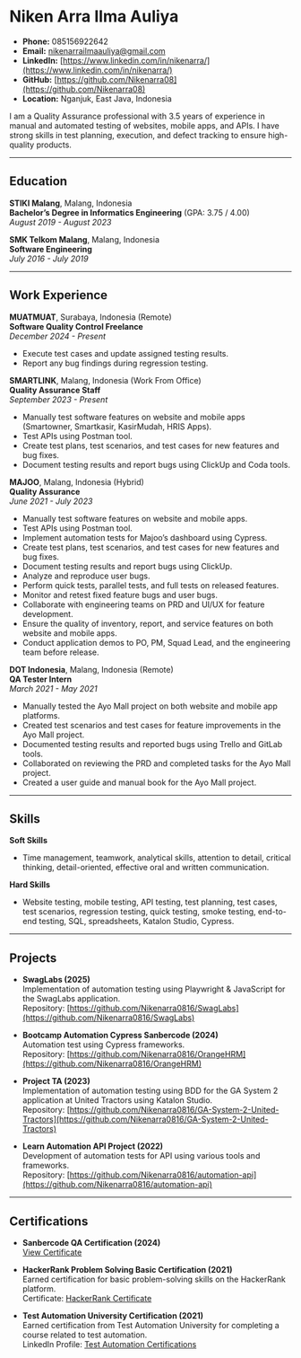 # Niken Arra Ilma Auliya

- **Phone:** 085156922642  
- **Email:** [nikenarrailmaauliya@gmail.com](mailto:nikenarrailmaauliya@gmail.com)  
- **LinkedIn:** [https://www.linkedin.com/in/nikenarra/](https://www.linkedin.com/in/nikenarra/)  
- **GitHub:** [https://github.com/Nikenarra08](https://github.com/Nikenarra08)  
- **Location:** Nganjuk, East Java, Indonesia  

I am a Quality Assurance professional with 3.5 years of experience in manual and automated testing of websites, mobile apps, and APIs. I have strong skills in test planning, execution, and defect tracking to ensure high-quality products.

---

## Education

**STIKI Malang**, Malang, Indonesia  
**Bachelor’s Degree in Informatics Engineering** (GPA: 3.75 / 4.00)  
*August 2019 - August 2023*

**SMK Telkom Malang**, Malang, Indonesia  
**Software Engineering**  
*July 2016 - July 2019*

---

## Work Experience

**MUATMUAT**, Surabaya, Indonesia (Remote)  
**Software Quality Control Freelance**  
*December 2024 - Present*  
- Execute test cases and update assigned testing results.  
- Report any bug findings during regression testing.

**SMARTLINK**, Malang, Indonesia (Work From Office)  
**Quality Assurance Staff**  
*September 2023 - Present*  
- Manually test software features on website and mobile apps (Smartowner, Smartkasir, KasirMudah, HRIS Apps).  
- Test APIs using Postman tool.  
- Create test plans, test scenarios, and test cases for new features and bug fixes.  
- Document testing results and report bugs using ClickUp and Coda tools.

**MAJOO**, Malang, Indonesia (Hybrid)  
**Quality Assurance**  
*June 2021 - July 2023*  
- Manually test software features on website and mobile apps.  
- Test APIs using Postman tool.  
- Implement automation tests for Majoo’s dashboard using Cypress.  
- Create test plans, test scenarios, and test cases for new features and bug fixes.  
- Document testing results and report bugs using ClickUp.  
- Analyze and reproduce user bugs.  
- Perform quick tests, parallel tests, and full tests on released features.  
- Monitor and retest fixed feature bugs and user bugs.  
- Collaborate with engineering teams on PRD and UI/UX for feature development.  
- Ensure the quality of inventory, report, and service features on both website and mobile apps.  
- Conduct application demos to PO, PM, Squad Lead, and the engineering team before release.

**DOT Indonesia**, Malang, Indonesia (Remote)  
**QA Tester Intern**  
*March 2021 - May 2021*  
- Manually tested the Ayo Mall project on both website and mobile app platforms.  
- Created test scenarios and test cases for feature improvements in the Ayo Mall project.  
- Documented testing results and reported bugs using Trello and GitLab tools.  
- Collaborated on reviewing the PRD and completed tasks for the Ayo Mall project.  
- Created a user guide and manual book for the Ayo Mall project.

---

## Skills

**Soft Skills**  
- Time management, teamwork, analytical skills, attention to detail, critical thinking, detail-oriented, effective oral and written communication.

**Hard Skills**  
- Website testing, mobile testing, API testing, test planning, test cases, test scenarios, regression testing, quick testing, smoke testing, end-to-end testing, SQL, spreadsheets, Katalon Studio, Cypress.

---

## Projects

- **SwagLabs (2025)**  
  Implementation of automation testing using Playwright & JavaScript for the SwagLabs application.  
  Repository: [https://github.com/Nikenarra0816/SwagLabs](https://github.com/Nikenarra0816/SwagLabs)

- **Bootcamp Automation Cypress Sanbercode (2024)**  
  Automation test using Cypress frameworks.  
  Repository: [https://github.com/Nikenarra0816/OrangeHRM](https://github.com/Nikenarra0816/OrangeHRM)

- **Project TA (2023)**  
  Implementation of automation testing using BDD for the GA System 2 application at United Tractors using Katalon Studio.  
  Repository: [https://github.com/Nikenarra0816/GA-System-2-United-Tractors](https://github.com/Nikenarra0816/GA-System-2-United-Tractors)

- **Learn Automation API Project (2022)**  
  Development of automation tests for API using various tools and frameworks.  
  Repository: [https://github.com/Nikenarra0816/automation-api](https://github.com/Nikenarra0816/automation-api)

---

## Certifications

- **Sanbercode QA Certification (2024)**  
  [View Certificate](https://www.linkedin.com/in/nikenarra/overlay/1733570328475/single-media-viewer/?profileId=ACoAADAC3LABScQCrlmvQ-FKjc55fX3Nb1fo1Sk)

- **HackerRank Problem Solving Basic Certification (2021)**  
  Earned certification for basic problem-solving skills on the HackerRank platform.  
  Certificate: [HackerRank Certificate](https://www.hackerrank.com/certificates/78868b8f5729)

- **Test Automation University Certification (2021)**  
  Earned certification from Test Automation University for completing a course related to test automation.  
  LinkedIn Profile: [Test Automation Certifications](https://www.linkedin.com/in/nikenarra/details/certifications/)
